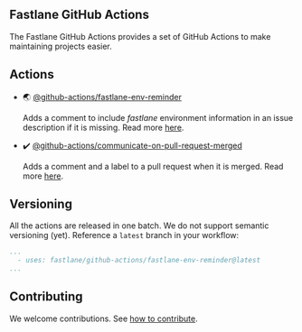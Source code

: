## Fastlane GitHub Actions

The Fastlane GitHub Actions provides a set of GitHub Actions to make maintaining projects easier.

## Actions

- 🌏 [@github-actions/fastlane-env-reminder](fastlane-env-reminder)


   Adds a comment to include _fastlane_ environment information in an issue description if it is missing. Read more [here](fastlane-env-reminder).
   
- ✔️ [@github-actions/communicate-on-pull-request-merged](communicate-on-pull-request-merged)


   Adds a comment and a label to a pull request when it is merged. Read more [here](communicate-on-pull-request-merged).

## Versioning 

All the actions are released in one batch. We do not support semantic versioning (yet). Reference a `latest` branch in your workflow:

```yaml
...
  - uses: fastlane/github-actions/fastlane-env-reminder@latest
...
```

## Contributing

We welcome contributions. See [how to contribute](CONTRIBUTING.md).

